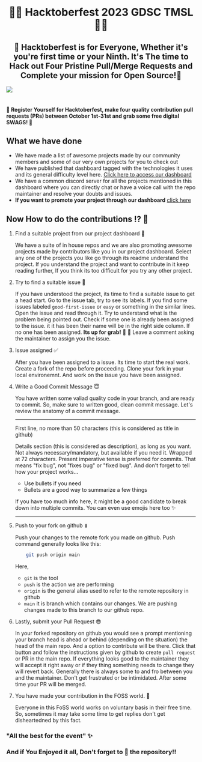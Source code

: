 <h1 align=center>🌟💫 Hacktoberfest 2023 GDSC TMSL💫🌟</h1>


## <center> 🌟 Hacktoberfest is for Everyone, Whether it's you're first time or your Ninth. It's The time to Hack out Four Pristine Pull/Merge Requests and Complete your mission for Open Source!🌟</center>

<img align="center" src="https://res.cloudinary.com/practicaldev/image/fetch/s--ds97LCK---/c_imagga_scale,f_auto,fl_progressive,h_420,q_auto,w_1000/https://dev-to-uploads.s3.amazonaws.com/uploads/articles/ymlmr15l83rrjq8natft.jpg"/>
 
#### <br> 📢 Register Yourself for Hacktoberfest, make four quality contribution pull requests (PRs) between October 1st-31st and grab some free digital SWAGS! 🌟

## What we have done

- We have made a list of awesome projects made by our community members and some of our very own projects for you to check out
- We have published that dashboard tagged with the technologies it uses and its general difficulty level here. [Click here to access our dashboard](https://hacktoberfest-gdsc-tmsl-4eaa0.web.app/)
- We have a common discord server for all the projects mentioned in this dashboard where you can directly chat or have a voice call with the repo maintainer and resolve your doubts and issues.
- **If you want to promote your project through our dashboard** [click here](bit.ly/hacktoberfest-tmsl)

## Now How to do the contributions ⁉️ 💭

1. Find a suitable project from our project dashboard 📝

   We have a suite of in house repos and we are also promoting awesome projects made by contributors like you in our project dashboard. Select any one of the projects you like go through its readme understand the project. If you understand the project and want to contribute in it keep reading further, If you think its too difficult for you try any other project.

2. Try to find a suitable issue 📍

   If you have understood the project, its time to find a suitable issue to get a head start. Go to the issue tab, try to see its labels. If you find some issues labeled `good-first-issue` or `easy` or something in the similar lines. Open the issue and read through it. Try to understand what is the problem being pointed out. Check if some one is already been assigned to the issue. it it has been their name will be in the right side column. If no one has been assigned. **Its up for grab!** 🎉 🎉 Leave a comment asking the maintainer to assign you the issue.

3. Issue assigned ✅

   After you have been assigned to a issue. Its time to start the real work. Create a fork of the repo before proceeding. Clone your fork in your local environemnt. And work on the issue you have been assigned.

4. Write a Good Commit Message 😇

   You have written some valiad quality code in your branch, and are ready to commit. So, make sure to written good, clean commit message.
   Let's review the anatomy of a commit message.

   ***

   First line, no more than 50 characters (this is considered as title in github)

   Details section (this is considered as description), as long as you want. Not always necessary/mandatory, but
   available if you need it. Wrapped at 72 characters. Present imperative
   tense is preferred for commits. That means "fix bug", not "fixes bug" or
   "fixed bug". And don't forget to tell how your project works...

   - Use bullets if you need
   - Bullets are a good way to summarize a few things

   If you have too much info here, it might be a good candidate to break
   down into multiple commits. You can even use emojis here too :sparkles:

   ***

5. Push to your fork on github ⏫

   Push your changes to the remote fork you made on github. Push command generally looks like this:

   ```sh
       git push origin main
   ```

   Here,

   - `git` is the tool
   - `push` is the action we are performing
   - `origin` is the general alias used to refer to the remote repository in github
   - `main` it is branch which contains our changes. We are pushing changes made to this branch to our github repo.

6. Lastly, submit your Pull Request 😎

   In your forked repository on github you would see a prompt mentioning your branch head is ahead or behind (depending on the situation) the head of the main repo. And a option to contribute will be there. Click that button and follow the instructions given by github to create `pull request` or PR in the main repo. If everything looks good to the maintainer they will accept it right away or if they thing something needs to change they will revert back. Generally there is always some to and fro between you and the maintainer. Don't get frustrated or be intimidated. After some time your PR will be merged.

7. You have made your contribution in the FOSS world. 🥳

   Everyone in this FoSS world works on voluntary basis in their free time. So, sometimes it may take some time to get replies don't get disheartedned by this fact.


### "All the best for the event" ✨

### And if You Enjoyed it all, Don't forget to 🌟 the repository!!
